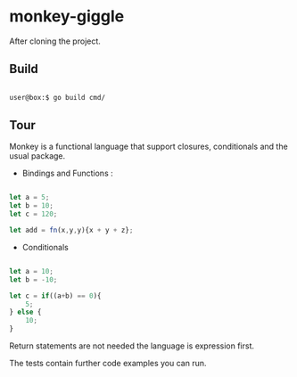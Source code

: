 # monkey-giggle

After cloning the project.

## Build

```sh

user@box:$ go build cmd/

```

## Tour

Monkey is a functional language that support closures, conditionals and the usual
package.

- Bindings and Functions :

```javascript

let a = 5;
let b = 10;
let c = 120;

let add = fn(x,y,y){x + y + z};
```

- Conditionals

```javascript

let a = 10;
let b = -10;

let c = if((a+b) == 0){
    5;
} else {
    10;
}

```

Return statements are not needed the language is expression first.

The tests contain further code examples you can run.

